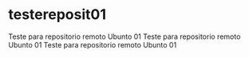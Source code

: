 # testereposit01
Teste para repositorio remoto Ubunto 01
Teste para repositorio remoto Ubunto 01
Teste para repositorio remoto Ubunto 01
